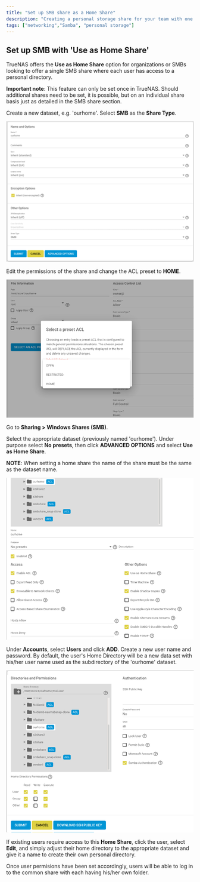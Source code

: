 ```yaml
---
title: "Set up SMB share as a Home Share"
description: "Creating a personal storage share for your team with one SMB share."
tags: ["networking","Samba", "personal storage"]
---
```


## Set up SMB with 'Use as Home Share'

TrueNAS offers the **Use as Home Share** option for organizations or SMBs looking to offer a single SMB share where each user has access to a personal directory. 

**Important note**: This feature can only be set once in TrueNAS. Should additional shares need to be set, it is possible, but on an individual share basis just as detailed in the SMB share section.

Create a new dataset, e.g. 'ourhome'. Select **SMB** as the **Share Type**. 

<img src="dataset_creation.png" width="640px">

Edit the permissions of the share and change the ACL preset to **HOME**.

<img src="sethomepermission.png" width="640px">

Go to **Sharing > Windows Shares (SMB)**. 

Select the appropriate dataset (previously named 'ourhome'). Under purpose select **No presets**, then click **ADVANCED OPTIONS** and select **Use as Home Share**. 

**NOTE**: When setting a home share the name of the share must be the same as the dataset name.

<img src="createSMBshare.png" width="640px">

Under **Accounts**, select **Users** and click **ADD**. Create a new user name and password. By default, the user's Home Directory will be a new data set with his/her user name used as the subdirectory of the 'ourhome' dataset. 

<img src="edituserhomedir.png" width="640px">

If existing users require access to this **Home Share**, click the user, select **Edit**, and simply adjust their home directory to the appropriate dataset and give it a name to create their own personal directory.

Once user permisions have been set accordingly, users will be able to log in to the common share with each having his/her own folder. 
